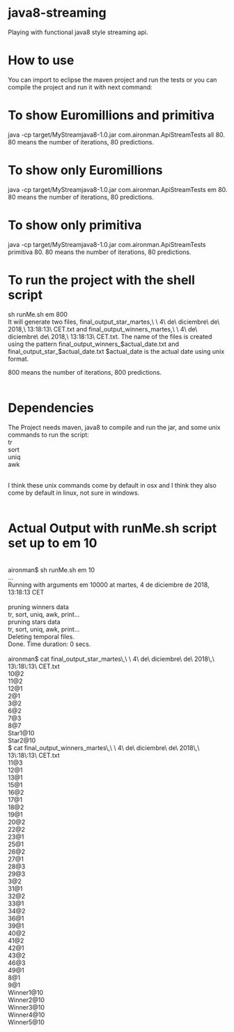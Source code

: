 # java8-streaming
Playing with functional java8 style streaming api. <br />

# How to use <br />
You can import to eclipse the maven project and run the tests or you can compile the project and run it with next command: <br />

# To show Euromillions and primitiva <br />
java -cp target/MyStreamjava8-1.0.jar com.aironman.ApiStreamTests all 80. 80 means the number of iterations, 80 predictions.<br />

# To show only Euromillions <br />
java -cp target/MyStreamjava8-1.0.jar com.aironman.ApiStreamTests em 80. 80 means the number of iterations, 80 predictions.<br />

# To show only primitiva <br />
java -cp target/MyStreamjava8-1.0.jar com.aironman.ApiStreamTests primitiva 80. 80 means the number of iterations, 80 predictions.<br />

# To run the project with the shell script <br />
sh runMe.sh em 800<br />
It will generate two files, final_output_star_martes\,\ \ 4\ de\ diciembre\ de\ 2018\,\ 13\:18\:13\ CET.txt 
and final_output_winners_martes\,\ \ 4\ de\ diciembre\ de\ 2018\,\ 13\:18\:13\ CET.txt.
The name of the files is created using the pattern final_output_winners_$actual_date.txt and final_output_star_$actual_date.txt
$actual_date is the actual date using unix format.

800 means the number of iterations, 800 predictions. <br />
 <br />
# Dependencies
The Project needs maven, java8 to compile and run the jar, and some unix commands to run the script: <br />
tr <br />
sort <br />
uniq <br />
awk  <br />
 <br />

I think these unix commands come by default in osx and I think they also come by default in linux, not sure in windows.  <br />
 <br />

# Actual Output with runMe.sh script set up to em 10<br />
<br />
aironman$ sh runMe.sh em 10<br />
...<br />
Running with arguments em 10000 at martes,  4 de diciembre de 2018, 13:18:13 CET<br />
<br />
pruning winners data<br /> 
tr, sort, uniq, awk, print...<br />
pruning stars data <br />
tr, sort, uniq, awk, print...<br />
Deleting temporal files.<br />
Done. Time duration: 0 secs.<br />
<br />
aironman$ cat final_output_star_martes\,\ \ 4\ de\ diciembre\ de\ 2018\,\ 13\:18\:13\ CET.txt<br /> 
10@2<br />
11@2<br />
12@1<br />
2@1<br />
3@2<br />
6@2<br />
7@3<br />
8@7<br />
Star1@10<br />
Star2@10<br />
$ cat final_output_winners_martes\,\ \ 4\ de\ diciembre\ de\ 2018\,\ 13\:18\:13\ CET.txt<br /> 
11@3<br />
12@1<br />
13@1<br />
15@1<br />
16@2<br />
17@1<br />
18@2<br />
19@1<br />
20@2<br />
22@2<br />
23@1<br />
25@1<br />
26@2<br />
27@1<br />
28@3<br />
29@3<br />
3@2<br />
31@1<br />
32@2<br />
33@1<br />
34@2<br />
36@1<br />
39@1<br />
40@2<br />
41@2<br />
42@1<br />
43@2<br />
46@3<br />
49@1<br />
8@1<br />
9@1<br />
Winner1@10<br />
Winner2@10<br />
Winner3@10<br />
Winner4@10<br />
Winner5@10<br />
<br />